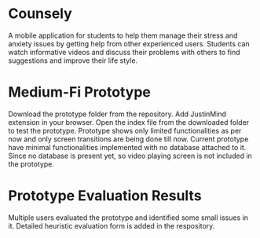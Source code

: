 # Counsely
A mobile application for students to help them manage their stress and anxiety issues by getting help from other experienced users. Students can watch informative videos and discuss their problems with others to find suggestions and improve their life style.

# Medium-Fi Prototype
Download the prototype folder from the repository.
Add JustinMind extension in your browser.
Open the index file from the downloaded folder to test the prototype.
Prototype shows only limited functionalities as per now and only screen transitions are being done till now.
Current prototype have minimal functionalities implemented with no database attached to it. 
Since no database is present yet, so video playing screen is not included in the prototype.

# Prototype Evaluation Results
Multiple users evaluated the prototype and identified some small issues in it. Detailed heuristic evaluation form is added in the respository.

